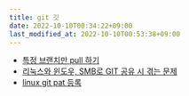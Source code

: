 ```yaml
---
title: git 깃
date: 2022-10-10T00:34:22+09:00
last_modified_at: 2022-10-10T00:53:38+09:00
---
```


- [특정 브랜치만 pull 하기](특정%20브랜치만%20pull%20하기.md)
- [리눅스와 윈도우, SMB로 GIT 공유 시 겪는 문제](리눅스와%20윈도우,%20SMB로%20GIT%20공유%20시%20겪는%20문제.md)
- [linux git pat 등록](linux%20git%20pat%20등록.md)
